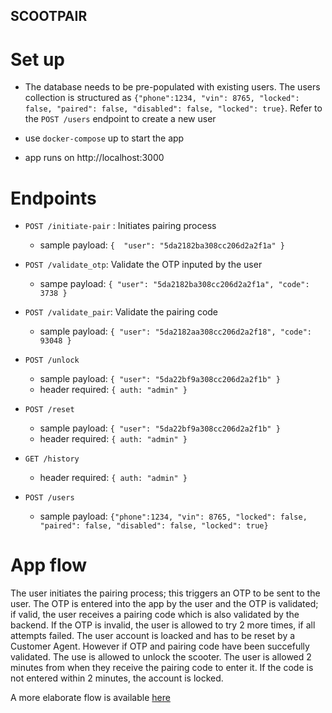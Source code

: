 ## SCOOTPAIR

# Set up
- The database needs to be pre-populated with existing users. The users collection is structured as `{"phone":1234, "vin": 8765, "locked": false, "paired": false, "disabled": false, "locked": true}`. Refer to the `POST /users` endpoint to create a new user

- use `docker-compose` up to start the app

- app runs on http://localhost:3000

# Endpoints

- `POST /initiate-pair` : Initiates pairing process
    - sample payload: `{  "user": "5da2182ba308cc206d2a2f1a" }`

- `POST /validate_otp`: Validate the OTP inputed by the user
    - sampe payload: `{ "user": "5da2182ba308cc206d2a2f1a", "code": 3738 }`

- `POST /validate_pair`: Validate the pairing code
    - sample payload: `{ "user": "5da2182aa308cc206d2a2f18", "code": 93048 }`

- `POST /unlock`
    - sample payload: `{ "user": "5da22bf9a308cc206d2a2f1b" }`
    - header required: `{ auth: "admin" }`

- `POST /reset`
    - sample payload: `{ "user": "5da22bf9a308cc206d2a2f1b" }`
    - header required: `{ auth: "admin" }`

- `GET /history`
    - header required: `{ auth: "admin" }`

- `POST /users`
    - sample payload: `{"phone":1234, "vin": 8765, "locked": false, "paired": false, "disabled": false, "locked": true}`

# App flow
  The user initiates the pairing process; this triggers an OTP to be sent to the user. The OTP is entered into the app by the user and the OTP is validated; if valid, the user receives a pairing code which is also validated by the backend. If the OTP is invalid, the user is allowed to try 2 more times, if all attempts failed. The user account is loacked and has to be reset by a Customer Agent. However if OTP and pairing code have been succefully validated. The use is allowed to unlock the scooter. The user is allowed 2 minutes from when they receive the pairing code to enter it. If the code is not entered within 2 minutes, the account is locked.

  A more elaborate flow is available [here](https://docs.google.com/document/d/1e-oKidI3CjZx0SEwOXPDuMocb-hLdFYb21iZJCuYP_Q/edit?usp=sharing)
